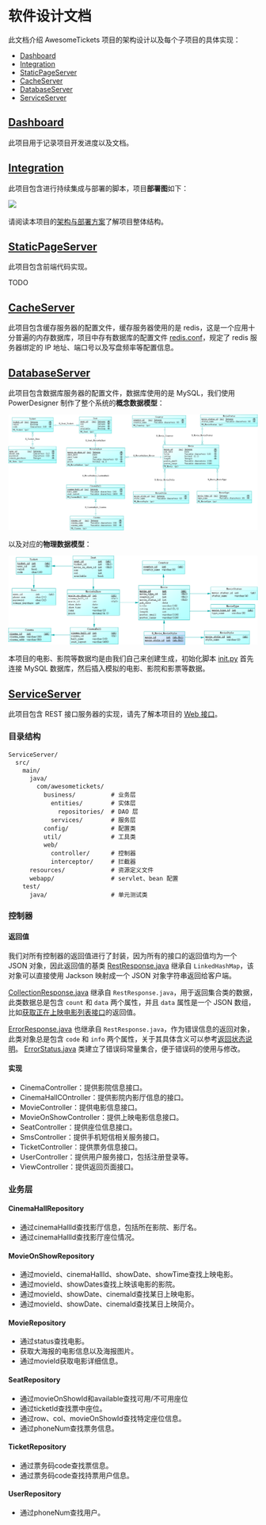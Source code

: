 [api]:               https://github.com/AwesomeTickets/Dashboard/blob/master/doc/api.md
[架构与部署方案]:            http://stevennl.com/post/awesometickets-architecture-and-docker-deployment/
[Dashboard]:         https://github.com/AwesomeTickets/Dashboard
[Integration]:       https://github.com/AwesomeTickets/Integration
[StaticPageServer]:  https://github.com/AwesomeTickets/StaticPageServer
[ServiceServer]:     https://github.com/AwesomeTickets/ServiceServer
[DatabaseServer]:    https://github.com/AwesomeTickets/DatabaseServer
[CacheServer]:       https://github.com/AwesomeTickets/CacheServer
[RestResponse.java]: https://github.com/AwesomeTickets/ServiceServer/blob/master/src/main/java/com/awesometickets/web/controller/response/RestResponse.java
[CollectionResponse.java]: https://github.com/AwesomeTickets/ServiceServer/blob/master/src/main/java/com/awesometickets/web/controller/response/CollectionResponse.java
[on_show_api]: https://github.com/AwesomeTickets/Dashboard/blob/master/doc/api.md#%E8%8E%B7%E5%8F%96%E6%AD%A3%E5%9C%A8%E4%B8%8A%E6%98%A0%E7%94%B5%E5%BD%B1%E5%88%97%E8%A1%A8
[ErrorResponse.java]: https://github.com/AwesomeTickets/ServiceServer/blob/master/src/main/java/com/awesometickets/web/controller/response/ErrorResponse.java
[ErrorStatus.java]: https://github.com/AwesomeTickets/ServiceServer/blob/master/src/main/java/com/awesometickets/web/controller/response/ErrorStatus.java
[返回状态说明]: https://github.com/AwesomeTickets/Dashboard/blob/master/doc/api.md#%E8%BF%94%E5%9B%9E%E7%8A%B6%E6%80%81%E8%AF%B4%E6%98%8E

# 软件设计文档

此文档介绍 AwesomeTickets 项目的架构设计以及每个子项目的具体实现：

- [Dashboard](#dashboard)
- [Integration](#integration)
- [StaticPageServer](#staticpageserver)
- [CacheServer](#cacheserver)
- [DatabaseServer](#databaseserver)
- [ServiceServer](#serviceserver)

## [Dashboard][Dashboard]

此项目用于记录项目开发进度以及文档。

## [Integration][Integration]

此项目包含进行持续集成与部署的脚本，项目**部署图**如下：

![](http://stevennl.com/wp-content/uploads/2017/05/deployment.png)

请阅读本项目的[架构与部署方案][架构与部署方案]了解项目整体结构。

## [StaticPageServer][StaticPageServer]

此项目包含前端代码实现。

TODO

## [CacheServer][CacheServer]

此项目包含缓存服务器的配置文件，缓存服务器使用的是 redis，这是一个应用十分普遍的内存数据库，项目中存有数据库的配置文件 [redis.conf](https://github.com/AwesomeTickets/CacheServer/blob/master/redis.conf)，规定了 redis 服务器绑定的 IP 地址、端口号以及写盘频率等配置信息。

## [DatabaseServer][DatabaseServer]

此项目包含数据库服务器的配置文件，数据库使用的是 MySQL，我们使用 PowerDesigner 制作了整个系统的**概念数据模型**：

![](https://raw.githubusercontent.com/AwesomeTickets/Database/master/img/model/conceptual_data_model.png)

以及对应的**物理数据模型**：

![](https://raw.githubusercontent.com/AwesomeTickets/Database/master/img/model/physical_data_model.png)

本项目的电影、影院等数据均是由我们自己来创建生成，初始化脚本 [init.py](https://github.com/AwesomeTickets/DatabaseServer/blob/master/init.py) 首先连接 MySQL 数据库，然后插入模拟的电影、影院和影票等数据。

## [ServiceServer][ServiceServer]

此项目包含 REST 接口服务器的实现，请先了解本项目的 [Web 接口][api]。

### 目录结构

```
ServiceServer/
  src/
    main/
      java/
        com/awesometickets/
          business/          # 业务层
            entities/        # 实体层
              repositories/  # DAO 层
            services/        # 服务层
          config/            # 配置类
          util/              # 工具类
          web/
            controller/      # 控制器
            interceptor/     # 拦截器
      resources/             # 资源定义文件
      webapp/                # servlet、bean 配置
    test/
      java/                  # 单元测试类
```

### 控制器

#### 返回值

我们对所有控制器的返回值进行了封装，因为所有的接口的返回值均为一个 JSON 对象，因此返回值的基类 [RestResponse.java][RestResponse.java] 继承自 `LinkedHashMap`，该对象可以直接使用 Jackson 映射成一个 JSON 对象字符串返回给客户端。

[CollectionResponse.java][CollectionResponse.java] 继承自 `RestResponse.java`，用于返回集合类的数据，此类数据总是包含 `count` 和 `data` 两个属性，并且 `data` 属性是一个 JSON 数组，比如[获取正在上映电影列表接口][on_show_api]的返回值。

[ErrorResponse.java][ErrorResponse.java] 也继承自 `RestResponse.java`，作为错误信息的返回对象，此类对象总是包含 `code` 和 `info` 两个属性，关于其具体含义可以参考[返回状态说明][返回状态说明]。 [ErrorStatus.java] 类建立了错误码常量集合，便于错误码的使用与修改。

#### 实现

- CinemaController：提供影院信息接口。
- CinemaHallCOntroller：提供影院内影厅信息的接口。
- MovieController：提供电影信息接口。
- MovieOnShowController：提供上映电影信息接口。
- SeatController：提供座位信息接口。
- SmsController：提供手机短信相关服务接口。
- TicketController：提供票务信息接口。
- UserController：提供用户服务接口，包括注册登录等。
- ViewController：提供返回页面接口。

### 业务层

#### CinemaHallRepository

- 通过cinemaHallId查找影厅信息，包括所在影院、影厅名。
- 通过cinemaHallId查找影厅座位情况。

#### MovieOnShowRepository

- 通过movieId、cinemaHallId、showDate、showTime查找上映电影。
- 通过movieId、showDates查找上映该电影的影院。
- 通过movieId、showDate、cinemaId查找某日上映电影。
- 通过movieId、showDate、cinemaId查找某日上映简介。

#### MovieRepository

- 通过status查找电影。
- 获取大海报的电影信息以及海报图片。
- 通过movieId获取电影详细信息。

#### SeatRepository

- 通过movieOnShowId和available查找可用/不可用座位
- 通过ticketId查找票中座位。
- 通过row、col、movieOnShowId查找特定座位信息。
- 通过phoneNum查找票务信息。

#### TicketRepository

- 通过票务码code查找票信息。
- 通过票务码code查找持票用户信息。

#### UserRepository

- 通过phoneNum查找用户。

